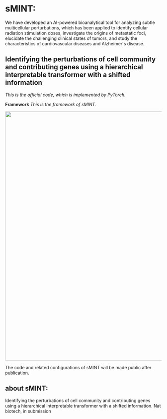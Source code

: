 # sMINT: 
We have developed an AI-powered bioanalytical tool for analyzing subtle multicellular perturbations, which has been applied to identify cellular radiation stimulation doses, investigate the origins of metastatic foci, elucidate the challenging clinical states of tumors, and study the characteristics of cardiovascular diseases and Alzheimer's disease.

Identifying the perturbations of cell community and contributing genes using a hierarchical interpretable transformer with a shifted information
---

*This is the official code, which is implemented by PyTorch.*

**Framework**
*This is the framework of sMINT.*

 <img src="https://github.com/jkj0406/sMINT/blob/main/Fig1.tif" width="800">


The code and related configurations of sMINT will be made public after publication.

## about sMINT:
Identifying the perturbations of cell community and contributing genes using a hierarchical interpretable transformer with a shifted information. Nat biotech, in submission
